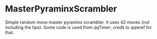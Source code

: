 # MasterPyraminxScrambler
Simple random move master pyraminx scrambler. 
It uses 42 moves (not including the tips).
Some code is used from qqTimer; credit to qqwref for that.
